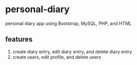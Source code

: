# personal-diary
personal diary app using Bootstrap, MySQL, PHP, and HTML

## features
1. create diary entry, edit diary entry, and delete diary entry
2. create users, edit profile, and delete users
